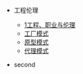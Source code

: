 - 工程伦理

  - [1工程、职业与伦理](EngineeringEthics/1工程、职业与伦理.md)
  - [工厂模式](desgin-pattern/工厂模式超详解（代码示例）.md)
  - [原型模式](desgin-pattern/设计模式之原型模式.md)
  - [代理模式](desgin-pattern/设计模式之代理模式.md)

- second

